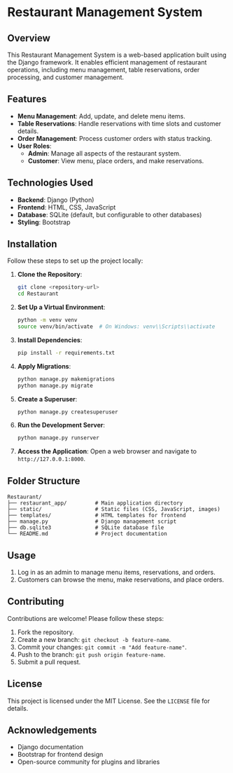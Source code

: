 
# Restaurant Management System

## Overview

This Restaurant Management System is a web-based application built using the Django framework. It enables efficient management of restaurant operations, including menu management, table reservations, order processing, and customer management.

## Features

- **Menu Management**: Add, update, and delete menu items.
- **Table Reservations**: Handle reservations with time slots and customer details.
- **Order Management**: Process customer orders with status tracking.
- **User Roles**:
  - **Admin**: Manage all aspects of the restaurant system.
  - **Customer**: View menu, place orders, and make reservations.

## Technologies Used

- **Backend**: Django (Python)
- **Frontend**: HTML, CSS, JavaScript
- **Database**: SQLite (default, but configurable to other databases)
- **Styling**: Bootstrap

## Installation

Follow these steps to set up the project locally:

1. **Clone the Repository**:
   ```bash
   git clone <repository-url>
   cd Restaurant
   ```

2. **Set Up a Virtual Environment**:
   ```bash
   python -m venv venv
   source venv/bin/activate  # On Windows: venv\\Scripts\\activate
   ```

3. **Install Dependencies**:
   ```bash
   pip install -r requirements.txt
   ```

4. **Apply Migrations**:
   ```bash
   python manage.py makemigrations
   python manage.py migrate
   ```

5. **Create a Superuser**:
   ```bash
   python manage.py createsuperuser
   ```

6. **Run the Development Server**:
   ```bash
   python manage.py runserver
   ```

7. **Access the Application**:
   Open a web browser and navigate to `http://127.0.0.1:8000`.

## Folder Structure

```
Restaurant/
├── restaurant_app/         # Main application directory
├── static/                 # Static files (CSS, JavaScript, images)
├── templates/              # HTML templates for frontend
├── manage.py               # Django management script
├── db.sqlite3              # SQLite database file
└── README.md               # Project documentation
```

## Usage

1. Log in as an admin to manage menu items, reservations, and orders.
2. Customers can browse the menu, make reservations, and place orders.

## Contributing

Contributions are welcome! Please follow these steps:

1. Fork the repository.
2. Create a new branch: `git checkout -b feature-name`.
3. Commit your changes: `git commit -m "Add feature-name"`.
4. Push to the branch: `git push origin feature-name`.
5. Submit a pull request.

## License

This project is licensed under the MIT License. See the `LICENSE` file for details.

## Acknowledgements

- Django documentation
- Bootstrap for frontend design
- Open-source community for plugins and libraries
